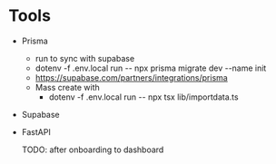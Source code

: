 # Tools 
- Prisma
  - run to sync with supabase
  - dotenv -f .env.local run -- npx prisma migrate dev --name init 
  - https://supabase.com/partners/integrations/prisma
  - Mass create with
    - dotenv -f .env.local run -- npx tsx lib/importdata.ts

- Supabase

- FastAPI
  

  TODO: after onboarding to dashboard